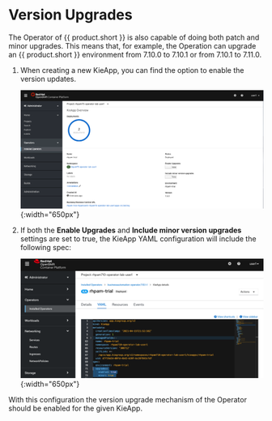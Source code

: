 # Version Upgrades

The Operator of {{ product.short }} is also capable of doing both patch and minor upgrades. This means that, for example, the Operation can upgrade an {{ product.short }} environment from 7.10.0 to 7.10.1 or from 7.10.1 to 7.11.0.

1. When creating a new KieApp, you can find the option to enable the version updates.

    ![Operator Updates](../99_images/business_automation/operator/operator-lab-rhpam-trial-upgrades-disabled.png){:width="650px"}

1. If both the **Enable Upgrades** and **Include minor version upgrades** settings are set to true, the KieApp YAML configuration will include the following spec:

    ![YAML Upgrades enabled](../99_images/business_automation/operator/operator-lab-rhpam-trial-upgrades-enabled-yml.png){:width="650px"}

With this configuration the version upgrade mechanism of the Operator should be enabled for the given KieApp.
